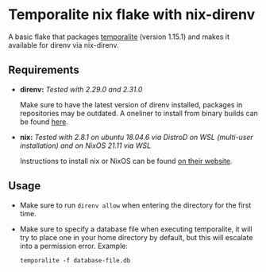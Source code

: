 # Temporalite nix flake with nix-direnv

A basic flake that packages [temporalite](https://github.com/DataDog/temporalite) (version 1.15.1) and makes it available for direnv via nix-direnv.

## Requirements

- **direnv:** *Tested with 2.29.0 and 2.31.0* 

    Make sure to have the latest version of direnv installed, packages in repositories may be outdated. A oneliner to install from binary builds can be found [here](https://github.com/direnv/direnv/blob/master/docs/installation.md).

- **nix:** *Tested with 2.8.1 on ubuntu 18.04.6 via DistroD on WSL (multi-user installation) and on NixOS 21.11 via WSL*

    Instructions to install nix or NixOS can be found [on their website](https://nixos.org/download.html).

## Usage

- Make sure to run `direnv allow` when entering the directory for the first time.
- Make sure to specify a database file when executing temporalite, it will try to place one in your home directory by default, but this will escalate into a permission error. Example:

    ``temporalite -f database-file.db``





